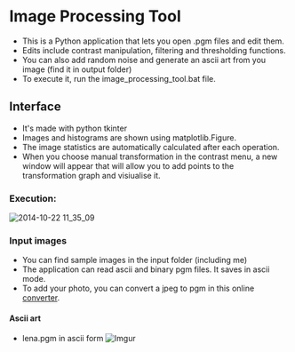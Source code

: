 # Image Processing Tool 

- This is a Python application that lets you open .pgm files and edit them.
- Edits include contrast manipulation, filtering and thresholding functions.
- You can also add random noise and generate an ascii art from you image (find it in output folder)
- To execute it, run the image_processing_tool.bat file.

## Interface
- It's made with python tkinter
- Images and histograms are shown using matplotlib.Figure.
- The image statistics are automatically calculated after each operation.
- When you choose manual transformation in the contrast menu, a new window will appear that will allow you to add points to the transformation graph and visiualise it.

### Execution:
![2014-10-22 11_35_09](https://media1.giphy.com/media/3lRoMhENgQhoWJ8MfJ/giphy.gif?cid=790b7611fd80a93158743023960bfac43c7088f922f64f92&rid=giphy.gif&ct=g)

### Input images
- You can find sample images in the input folder (including me)
- The application can read ascii and binary pgm files. It saves in ascii mode.
- To add your photo, you can convert a jpeg to pgm in this online [converter](https://convertio.co/fr/jpg-pgm/).

#### Ascii art 
- lena.pgm in ascii form
![Imgur](https://i.imgur.com/7khn6Wt.png)
